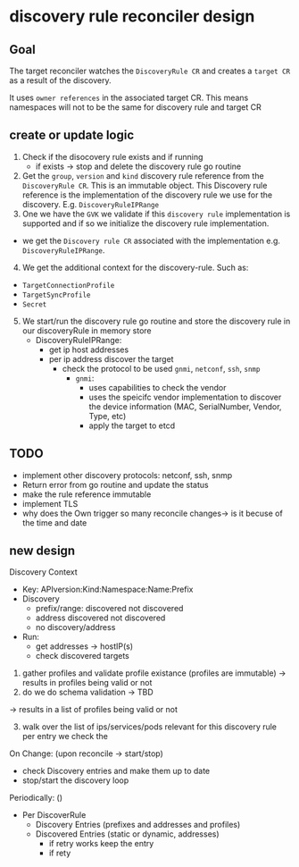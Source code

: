 # discovery rule reconciler design

## Goal

The target reconciler watches the `DiscoveryRule CR` and creates a `target CR` as a result of the discovery. 

It uses `owner references` in the associated target CR. This means namespaces will not to be the same for discovery rule and target CR


## create or update logic

1. Check if the disocovery rule exists and if running
    - if exists -> stop and delete the discovery rule go routine
2. Get the `group`, `version` and `kind` discovery rule reference from the `DiscoveryRule CR`. This is an immutable object. This Discovery rule reference is the implementation of the discovery rule we use for the discovery. E.g. `DiscoveryRuleIPRange`
3. One we have the `GVK` we validate if this `discovery rule` implementation is supported and if so we initialize the discovery rule implementation.
- we get the `Discovery rule CR` associated with the implementation e.g. `DiscoveryRuleIPRange`.
4. We get the additional context for the discovery-rule. Such as:
- `TargetConnectionProfile`
- `TargetSyncProfile`
- `Secret`
5. We start/run the discovery rule go routine and store the discovery rule in our discoveryRule in memory store
    - DiscoveryRuleIPRange:
        - get ip host addresses
        - per ip address discover the target
            - check the protocol to be used `gnmi`, `netconf`, `ssh`, `snmp`
                - `gnmi`: 
                    - uses capabilities to check the vendor
                    - uses the speicifc vendor implementation to discover the device information (MAC, SerialNumber, Vendor, Type, etc)
                    - apply the target to etcd



## TODO

- implement other discovery protocols: netconf, ssh, snmp
- Return error from go routine and update the status
- make the rule reference immutable
- implement TLS
- why does the Own trigger so many reconcile changes-> is it becuse of the time and date







## new design

Discovery Context
- Key: APIversion:Kind:Namespace:Name:Prefix
- Discovery
    - prefix/range:
        discovered
        not discovered
    - address
        discovered
        not discovered
    - no discovery/address
- Run:
    - get addresses -> hostIP(s)
    - check discovered targets


1. gather profiles and validate profile existance (profiles are immutable) 
    -> results in profiles being valid or not
2. do we do schema validation -> TBD

-> results in a list of profiles being valid or not

3. walk over the list of ips/services/pods relevant for this discovery rule
per entry we check the

On Change: (upon reconcile -> start/stop)
- check Discovery entries and make them up to date
- stop/start the discovery loop

Periodically: ()
- Per DiscoverRule
    - Discovery Entries (prefixes and addresses and profiles)
    - Discovered Entries (static or dynamic, addresses)
        - if retry works keep the entry
        - if rety
